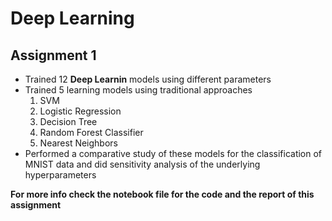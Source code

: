 # Deep Learning
## Assignment 1
- Trained  12 **Deep Learnin** models using different parameters
- Trained  5 learning models using traditional approaches 
  1. SVM
  2. Logistic Regression
  3. Decision Tree
  4. Random Forest Classifier
  5. Nearest Neighbors
- Performed a comparative study of these models for the classification of MNIST data and did sensitivity analysis of the underlying hyperparameters

**For more info check the notebook file for the code and the report of this assignment**
